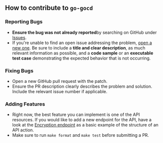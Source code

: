 ## How to contribute to `go-gocd`

### Reporting Bugs

 - **Ensure the bug was not already reported**by searching on GitHub under [Issues](https://github.com/drewsonne/go-gocd/issues).
 - If you're unable to find an open issue addressing the problem, [open a new one](https://github.com/drewsonne/go-gocd/issues/new). Be sure to include a **title and clear description**, as much relevant information as possible, and a **code sample** or an **executable test case** demonstrating the expected behavior that is not occurring.

### Fixing Bugs

- Open a new GitHub pull request with the patch.
- Ensure the PR description clearly describes the problem and solution. Include the relevant issue number if applicable.

### Adding Features

 - Right now, the best feature you can implement is one of the API resources. If you would like to add a new endpoint for the API, have a look at the [Encryption endpoint](https://github.com/drewsonne/go-gocd/blob/master/gocd/encryption.go) as a basic example of the structure of an API action.
 - Make sure to run `make format` and `make test` before submitting a PR.
